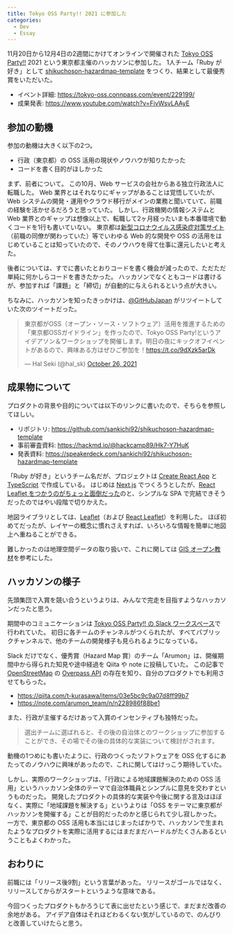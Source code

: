 ```yaml
---
title: Tokyo OSS Party!! 2021 に参加した
categories:
  - Dev
  - Essay
---
```


11月20日から12月4日の2週間にかけてオンラインで開催された [Tokyo OSS Party!!](https://tokyo-oss-party.com/) 2021 という東京都主催のハッカソンに参加した。
1人チーム「Ruby が好き」として [shikuchoson-hazardmap-template](https://github.com/sankichi92/shikuchoson-hazardmap-template) をつくり、結果として最優秀賞をいただいた。

- イベント詳細: https://tokyo-oss.connpass.com/event/229199/
- 成果発表: https://www.youtube.com/watch?v=FivWsvLAAyE

## 参加の動機

参加の動機は大きく以下の2つ。

- 行政（東京都）の OSS 活用の現状やノウハウが知りたかった
- コードを書く目的がほしかった

まず、前者について。
この10月、Web サービスの会社からある独立行政法人に転職した。
Web 業界とはそれなりにギャップがあることは覚悟していたが、Web システムの開発・運用やクラウド移行がメインの業務と聞いていて、前職の経験を活かせるだろうと思っていた。
しかし、行政機関の情報システムと Web 業界とのギャップは想像以上で、転職して2ヶ月経ったいまも本番環境で動くコードを1行も書いていない。
東京都は[新型コロナウイルス感染症対策サイト](https://github.com/tokyo-metropolitan-gov/covid19)（前職の同僚が関わっていた）等でいわゆる Web 的な開発や OSS の活用をはじめていることは知っていたので、そのノウハウを得て仕事に還元したいと考えた。

後者については、すでに書いたとおりコードを書く機会が減ったので、ただただ単純に何かしらコードを書きたかった。
ハッカソンでなくともコードは書けるが、参加すれば「課題」と「締切」が自動的に与えられるという点が大きい。

ちなみに、ハッカソンを知ったきっかけは、[@GitHubJapan](https://twitter.com/GitHubJapan) がリツイートしていた次のツイートだった。

<blockquote class="twitter-tweet"><p lang="ja" dir="ltr">東京都がOSS（オープン・ソース・ソフトウェア）活用を推進するための「東京都OSSガイドライン」を作ったので、Tokyo OSS Party!というアイデアソン＆ワークショップを開催します。明日の夜にキックオフイベントがあるので、興味ある方はぜひご参加を！<a href="https://t.co/9dXzk5arDk">https://t.co/9dXzk5arDk</a></p>&mdash; Hal Seki (@hal_sk) <a href="https://twitter.com/hal_sk/status/1452804698130374656?ref_src=twsrc%5Etfw">October 26, 2021</a></blockquote>
<script async src="https://platform.twitter.com/widgets.js" charset="utf-8"></script>

## 成果物について

プロダクトの背景や目的については以下のリンクに書いたので、そちらを参照してほしい。

- リポジトリ: https://github.com/sankichi92/shikuchoson-hazardmap-template
- 事前審査資料: https://hackmd.io/@hackcamp89/Hk7-Y7HuK
- 発表資料: https://speakerdeck.com/sankichi92/shikuchoson-hazardmap-template

「Ruby が好き」というチーム名だが、プロジェクトは [Create React App](https://create-react-app.dev/) と [TypeScript](https://www.typescriptlang.org/) で作成している。
はじめは [Next.js](https://nextjs.org/) でつくろうとしたが、[React Leaflet をつかうのがちょっと面倒だった](https://stackoverflow.com/questions/57704196/leaflet-with-next-js)のと、シンプルな SPA で完結できそうだったのではやい段階で切りかえた。

地図ライブラリとしては、[Leaflet](https://leafletjs.com/)（および [React Leaflet](https://react-leaflet.js.org/)）を利用した。
ほぼ初めてだったが、レイヤーの概念に慣れさえすれば、いろいろな情報を簡単に地図上へ重ねることができる。

難しかったのは地理空間データの取り扱いで、これに関しては [GIS オープン教材](https://gis-oer.github.io/gitbook/book/)を参考にした。

## ハッカソンの様子

先頭集団で入賞を競い合うというよりは、みんなで完走を目指すようなハッカソンだったと思う。

期間中のコミュニケーションは [Tokyo OSS Party!! の Slack ワークスペース](https://join.slack.com/t/tokyoossparty/shared_invite/zt-xj39veiu-cr_1brEP_VeNWMQCXs~fPw)で行われていた。
初日に各チームのチャンネルがつくられたが、すべてパブリックチャンネルで、他のチームの開発様子も見られるようになっている。

Slack だけでなく、優秀賞（Hazard Map 賞）のチーム「Arumon」は、開催期間中から得られた知見や途中経過を Qiita や note に投稿していた。
この記事で [OpenStreetMap](https://www.openstreetmap.org/) の [Overpass API](https://osmlab.github.io/learnoverpass/en/docs/) の存在を知り、自分のプロダクトでも利用させてもらった。

- https://qiita.com/t-kurasawa/items/03e5bc9c9a07d8ff99b7
- https://note.com/arumon_team/n/n228986f88be1

また、行政が主催するだけあって入賞のインセンティブも独特だった。

> 選出チームに選ばれると、その後の自治体とのワークショップに参加することができ、その場でその後の具体的な実装について検討がされます。

動機の1つめにも書いたように、行政のつくったソフトウェアを OSS 化するにあたってのノウハウに興味があったので、これに関してはけっこう期待していた。

しかし、実際のワークショップは、「行政による地域課題解決のための OSS 活用」というハッカソン全体のテーマで自治体職員とシンプルに意見を交わすというものだった。
開発したプロダクトの具体的な実装や今後に関する言及はほぼなく、実際に「地域課題を解決する」というよりは「OSS をテーマに東京都がハッカソンを開催する」ことが目的だったのかと感じられて少し寂しかった。
一方で、東京都の OSS 活用も本当にはじまったばかりで、ハッカソンで生まれたようなプロダクトを実際に活用するにはまだまだハードルがたくさんあるということもよくわかった。

## おわりに

前職には「リリース後9割」という言葉があった。
リリースがゴールではなく、リリースしてからがスタートというような意味である。

今回つくったプロダクトもかろうじて表に出せたという感じで、まだまだ改善の余地がある。
アイデア自体はそれほどわるくない気がしているので、のんびりと改善していけたらと思う。
